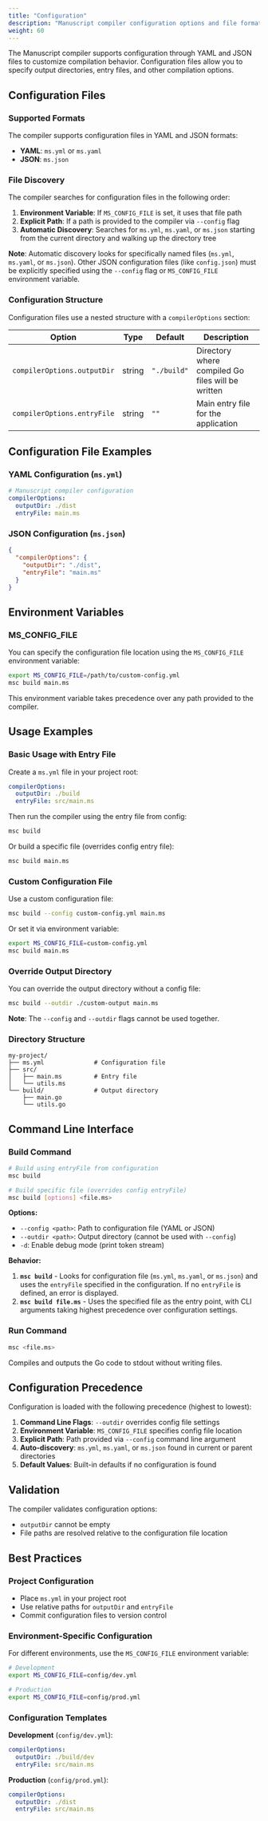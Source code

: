 ```yaml
---
title: "Configuration"
description: "Manuscript compiler configuration options and file formats"
weight: 60
---
```


The Manuscript compiler supports configuration through YAML and JSON files to customize compilation behavior. Configuration files allow you to specify output directories, entry files, and other compilation options.

## Configuration Files

### Supported Formats

The compiler supports configuration files in YAML and JSON formats:

- **YAML**: `ms.yml` or `ms.yaml`
- **JSON**: `ms.json`

### File Discovery

The compiler searches for configuration files in the following order:

1. **Environment Variable**: If `MS_CONFIG_FILE` is set, it uses that file path
2. **Explicit Path**: If a path is provided to the compiler via `--config` flag
3. **Automatic Discovery**: Searches for `ms.yml`, `ms.yaml`, or `ms.json` starting from the current directory and walking up the directory tree

**Note**: Automatic discovery looks for specifically named files (`ms.yml`, `ms.yaml`, or `ms.json`). Other JSON configuration files (like `config.json`) must be explicitly specified using the `--config` flag or `MS_CONFIG_FILE` environment variable.

### Configuration Structure

Configuration files use a nested structure with a `compilerOptions` section:

| Option | Type | Default | Description |
|--------|------|---------|-------------|
| `compilerOptions.outputDir` | string | `"./build"` | Directory where compiled Go files will be written |
| `compilerOptions.entryFile` | string | `""` | Main entry file for the application |

## Configuration File Examples

### YAML Configuration (`ms.yml`)

```yaml
# Manuscript compiler configuration
compilerOptions:
  outputDir: ./dist
  entryFile: main.ms
```

### JSON Configuration (`ms.json`)

```json
{
  "compilerOptions": {
    "outputDir": "./dist",
    "entryFile": "main.ms"
  }
}
```

## Environment Variables

### MS_CONFIG_FILE

You can specify the configuration file location using the `MS_CONFIG_FILE` environment variable:

```bash
export MS_CONFIG_FILE=/path/to/custom-config.yml
msc build main.ms
```

This environment variable takes precedence over any path provided to the compiler.

## Usage Examples

### Basic Usage with Entry File

Create a `ms.yml` file in your project root:

```yaml
compilerOptions:
  outputDir: ./build
  entryFile: src/main.ms
```

Then run the compiler using the entry file from config:

```bash
msc build
```

Or build a specific file (overrides config entry file):

```bash
msc build main.ms
```

### Custom Configuration File

Use a custom configuration file:

```bash
msc build --config custom-config.yml main.ms
```

Or set it via environment variable:

```bash
export MS_CONFIG_FILE=custom-config.yml
msc build main.ms
```

### Override Output Directory

You can override the output directory without a config file:

```bash
msc build --outdir ./custom-output main.ms
```

**Note**: The `--config` and `--outdir` flags cannot be used together.

### Directory Structure

```
my-project/
├── ms.yml              # Configuration file
├── src/
│   ├── main.ms         # Entry file
│   └── utils.ms
└── build/              # Output directory
    ├── main.go
    └── utils.go
```

## Command Line Interface

### Build Command

```bash
# Build using entryFile from configuration
msc build

# Build specific file (overrides config entryFile)
msc build [options] <file.ms>
```

**Options:**
- `--config <path>`: Path to configuration file (YAML or JSON)
- `--outdir <path>`: Output directory (cannot be used with `--config`)
- `-d`: Enable debug mode (print token stream)

**Behavior:**
1. **`msc build`** - Looks for configuration file (`ms.yml`, `ms.yaml`, or `ms.json`) and uses the `entryFile` specified in the configuration. If no `entryFile` is defined, an error is displayed.
2. **`msc build file.ms`** - Uses the specified file as the entry point, with CLI arguments taking highest precedence over configuration settings.

### Run Command

```bash
msc <file.ms>
```

Compiles and outputs the Go code to stdout without writing files.

## Configuration Precedence

Configuration is loaded with the following precedence (highest to lowest):

1. **Command Line Flags**: `--outdir` overrides config file settings
2. **Environment Variable**: `MS_CONFIG_FILE` specifies config file location
3. **Explicit Path**: Path provided via `--config` command line argument
4. **Auto-discovery**: `ms.yml`, `ms.yaml`, or `ms.json` found in current or parent directories
5. **Default Values**: Built-in defaults if no configuration is found

## Validation

The compiler validates configuration options:

- `outputDir` cannot be empty
- File paths are resolved relative to the configuration file location

## Best Practices

### Project Configuration

- Place `ms.yml` in your project root
- Use relative paths for `outputDir` and `entryFile`
- Commit configuration files to version control

### Environment-Specific Configuration

For different environments, use the `MS_CONFIG_FILE` environment variable:

```bash
# Development
export MS_CONFIG_FILE=config/dev.yml

# Production
export MS_CONFIG_FILE=config/prod.yml
```

### Configuration Templates

**Development** (`config/dev.yml`):
```yaml
compilerOptions:
  outputDir: ./build/dev
  entryFile: src/main.ms
```

**Production** (`config/prod.yml`):
```yaml
compilerOptions:
  outputDir: ./dist
  entryFile: src/main.ms
```
